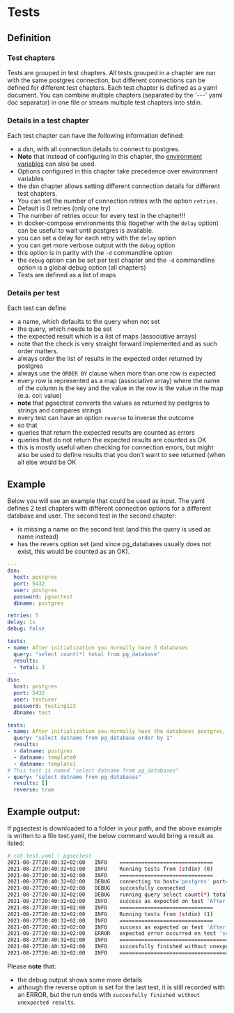 # Tests

## Definition

### Test chapters

Tests are grouped in test chapters.
All tests grouped in a chapter are run with the same postgres connection, but different connections can be defined for different test chapters. 
Each test chapter is defined as a yaml document. You can combine multiple chapters (separated by the '---' yaml doc separator) in one file or stream multiple test chapters into stdin.

### Details in a test chapter
Each test chapter can have the following information defined:
- a dsn, with all connection details to connect to postgres.
 - **Note** that instead of configuring in this chapter, the [environment variables](https://www.postgresql.org/docs/current/libpq-envars.html) can also be used.
 - Options configured in this chapter take precedence over environment variables
 - the dsn chapter allows setting different connection details for different test chapters.
- You can set the number of connection retries with the option `retries`.
 - Default is 0 retries (only one try)
 - The number of retries occur for every test in the chapter!!!
 - in docker-compose environments this (together with the `delay` option) can be useful to wait until postgres is available.
- you can set a delay for each retry with the `delay` option
- you can get more verbose output with the `debug` option
 - this option is in parity with the `-d` commandline option
 - the `debug` option can be set per test chapter and the `-d` commandline option is a global debug option (all chapters)
- Tests are defined as a list of maps

### Details per test
Each test can define
- a name, which defaults to the query when not set
- the query, which needs to be set
- the expected result which is a list of maps (associative arrays)
 - note that the check is very straight forward implemented and as such order matters.
  - always order the list of results in the expected order returned by postgres
  - always use the `ORDER BY` clause when more than one row is expected
 - every row is represented as a map (associative array) where the name of the column is the key and the value in the row is the value in the map (e.a. col: value)
 - **note** that pgsectest converts the values as returned by postgres to strings and compares strings
- every test can have an option `reverse` to inverse the outcome
 - so that
  - queries that return the expected results are counted as errors
  - queries that do not return the expected results are counted as OK
 - this is mostly useful when checking for connection errors, but might also be used to define results that you don't want to see returned (when all else would be OK

## Example
Below you will see an example that could be used as input.
The yaml defines 2 test chapters with different connection options for a different database and user.
The second test in the second chapter:
- is missing a name on the second test (and this the query is used as name instead)
- has the revers option set (and since pg_databases usually does not exist, this would be counted as an OK).

```yaml
---
dsn:
  host: postgres
  port: 5432
  user: postgres
  password: pgsectest
  dbname: postgres

retries: 5
delay: 1s
debug: false

tests:
- name: After initialization you normally have 3 databases
  query: "select count(*) total from pg_database"
  results:
  - total: 3
---
dsn:
  host: postgres
  port: 5432
  user: testuser
  password: testing123
  dbname: test

tests:
- name: After initialization you normally have the databases postgres, template0 and template1
  query: "select datname from pg_database order by 1"
  results:
  - datname: postgres
  - datname: template0
  - datname: template1
# This test is named "select datname from pg_databases"
- query: "select datname from pg_databases"
  results: []
  reverse: true
```

## Example output:
If pgsectest is downloaded to a folder in your path, and the above example is written to a file test.yaml, the below command would bring a result as listed:
```bash
# cat test.yaml | pgsectest
2021-08-27T20:40:32+02:00	INFO	==============================
2021-08-27T20:40:32+02:00	INFO	Running tests from (stdin) (0)
2021-08-27T20:40:32+02:00	INFO	==============================
2021-08-27T20:40:32+02:00	DEBUG	connecting to host='postgres' port='5432' user='postgres' password='pgsectest' dbname='postgres'
2021-08-27T20:40:32+02:00	DEBUG	succesfully connected
2021-08-27T20:40:32+02:00	DEBUG	running query select count(*) total from pg_database with arguments []
2021-08-27T20:40:32+02:00	INFO	success as expected on test 'After initialization you normally have 3 databases'
2021-08-27T20:40:32+02:00	INFO	==============================
2021-08-27T20:40:32+02:00	INFO	Running tests from (stdin) (1)
2021-08-27T20:40:32+02:00	INFO	==============================
2021-08-27T20:40:32+02:00	INFO	success as expected on test 'After initialization you normally have the databases postgres, template0 and template1'
2021-08-27T20:40:32+02:00	ERROR	expected error occurred on test 'select datname from pg_databases': ERROR: relation "pg_databases" does not exist (SQLSTATE 42P01)
2021-08-27T20:40:32+02:00	INFO	===============================================
2021-08-27T20:40:32+02:00	INFO	succesfully finished without unexpected results
2021-08-27T20:40:32+02:00	INFO	===============================================
```
Please **note** that:
- the debug output shows some more details
- although the reverse option is set for the last test, it is still recorded with an ERROR, but the run ends with `succesfully finished without unexpected results`.
